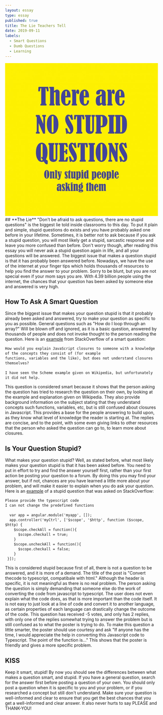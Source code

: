 ```yaml
---
layout: essay
type: essay
published: true
title: The Lie Teachers Tell
date: 2019-09-11
labels:
  - Smart Questions
  - Dumb Questions
  - Learning
---
```

<img class="ui small right floated rounded image" src="../images/stupid.jpg">
## **The Lie**
"Don't be afraid to ask questions, there are no stupid questions" is the biggest lie told inside classrooms to this day. To put it plain and simple, stupid questions do exists and you have probably asked one before in your lifetime. Sometimes, it is better not to ask because if you ask a stupid question, you will most likely get a stupid, sarcastic response and leave you more confused than before. Don't worry though, after reading this essay you will never ask a stupid question again in life, and all your questions will be answered. The biggest issue that makes a question stupid is that it has probably been answered before.  Nowadays, we have the use of the internet at your finger tips which holds thousands of resources to help you find the answer to your problem. Sorry to be blunt, but you are not special even if your mom says you are. With 4.39 billion people using the internet, the chances that your question has been asked by someone else and answered is very high. 

## **How To Ask A Smart Question**
Since the biggest issue that makes your question stupid is that it probably already been asked and answered, try to make your question as specific to you as possible. General questions such as "How do I loop through an array?" Will be blown off and ignored, as it is a basic question, answered by thousands of people and does not invoke thought to the person reading the question. Here is an [example](https://stackoverflow.com/questions/111102/how-do-javascript-closures-work) from StackOverflow of a smart question:

    How would you explain JavaScript closures to someone with a knowledge of the concepts they consist of (for example    
    functions, variables and the like), but does not understand closures themselves?

    I have seen the Scheme example given on Wikipedia, but unfortunately it did not help.
    
This question is considered smart because it shows that the person asking the question has tried to research the question on their own, by looking at the example and explanation given on Wikipedia. They also provide background information on the subject stating that they understand concepts such functions, variables, etc, but is still confused about closures in Javascript. This provides a base for the people answering to build upon, as they know what level of knowledge the reader is starting at. The replies are concise, and to the point, with some even giving links to other resources that the person who asked the question can go to, to learn more about closures. 

## **Is Your Question Stupid?**
What makes your question stupid? Well, as stated before, what most likely makes your question stupid is that it has been asked before. You need to put in effort to try and find the answer yourself first, rather than your first action be posting your question to a forum. By doing this you may find your answer, but if not, chances are you have learned a little more about your problem, and will make it easier to explain when you do ask your question. Here is an [example](https://stackoverflow.com/questions/57911244/convert-thecode-to-typescript-compatibale-with-html) of a stupid question that was asked on StackOverflow:

    Please provide the typescript code
    I can not change the predefined functions

      var app = angular.module('myapp', []);
      app.controller('myCtrl', ['$scope', '$http', function ($scope, $http) {
        $scope.checkAll = function(){
          $scope.checkall = true;
        }
        $scope.uncheckAll = function(){
          $scope.checkall = false;
        }
     }]);
    
This is considered stupid because first of all, there is not a question to be answered, and it is more of a demand. The title of the post is "Convert thecode to typescript, compatibale with html." Although the header is specific, it is not meaningful as there is no real problem. The person asking the question is simply demanding that someone else do the work of converting the code from javascript to typescript. The user does not even explain what the code does, as that is more important than the code itself. It is not easy to just look at a line of code and convert it to another language, as certain properties of each language can drastically change the outcome of the code. This question has received -5 votes, and only has 2 replies, with only one of the replies somewhat trying to answer the problem but is still confused as to what the poster is trying to do. To make this question a little smarter, the poster should use courtesy and ask "If anyone has the time, I would appreciate the help in converting this Javascript code to Typescript. The point of the function is..." This shows that the poster is friendly and gives a more specific problem.

## **KISS**
Keep it smart, stupid! By now you should see the differences between what makes a question smart, and stupid. If you have a general question, search for the answer first before posting a question of your own. You should only post a question when it is specific to you and your problem, or if you researched a concept but still don't understand. Make sure your question is well-informed and clear to ensure that you get the best chances that you get a well-informed and clear answer. It also never hurts to say PLEASE and THANK-YOU!
